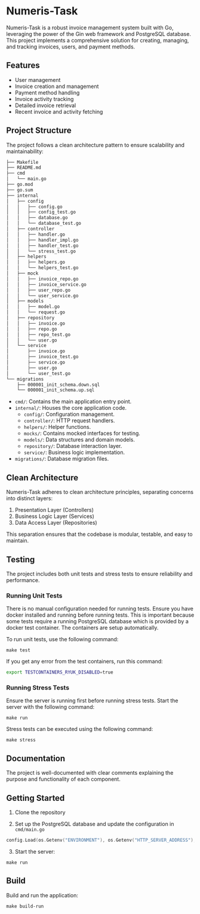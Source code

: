 # Numeris-Task

Numeris-Task is a robust invoice management system built with Go, leveraging the power of the Gin web framework and PostgreSQL database. This project implements a comprehensive solution for creating, managing, and tracking invoices, users, and payment methods.

## Features

- User management
- Invoice creation and management
- Payment method handling
- Invoice activity tracking
- Detailed invoice retrieval
- Recent invoice and activity fetching

## Project Structure

The project follows a clean architecture pattern to ensure scalability and maintainability:

``` bash
├── Makefile
├── README.md
├── cmd
│   └── main.go
├── go.mod
├── go.sum
├── internal
│   ├── config
│   │   ├── config.go
│   │   ├── config_test.go
│   │   ├── database.go
│   │   └── database_test.go
│   ├── controller
│   │   ├── handler.go
│   │   ├── handler_impl.go 
│   │   ├── handler_test.go
│   │   └── stress_test.go
│   ├── helpers
│   │   ├── helpers.go
│   │   └── helpers_test.go
│   ├── mock
│   │   ├── invoice_repo.go
│   │   ├── invoice_service.go
│   │   ├── user_repo.go
│   │   └── user_service.go
│   ├── models
│   │   ├── model.go
│   │   └── request.go
│   ├── repository
│   │   ├── invoice.go
│   │   ├── repo.go
│   │   ├── repo_test.go
│   │   └── user.go
│   └── service
│       ├── invoice.go
│       ├── invoice_test.go
│       ├── service.go
│       ├── user.go
│       └── user_test.go
└── migrations
    ├── 000001_init_schema.down.sql
    └── 000001_init_schema.up.sql
```

- `cmd/`: Contains the main application entry point.
- `internal/`: Houses the core application code.
  - `config/`: Configuration management.
  - `controller/`: HTTP request handlers.
  - `helpers/`: Helper functions.
  - `mocks/`: Contains mocked interfaces for testing.
  - `models/`: Data structures and domain models.
  - `repository/`: Database interaction layer.
  - `service/`: Business logic implementation.
- `migrations/`: Database migration files. 

## Clean Architecture

Numeris-Task adheres to clean architecture principles, separating concerns into distinct layers:

1. Presentation Layer (Controllers)
2. Business Logic Layer (Services)
3. Data Access Layer (Repositories)

This separation ensures that the codebase is modular, testable, and easy to maintain.

## Testing

The project includes both unit tests and stress tests to ensure reliability and performance.

### Running Unit Tests

There is no manual configuration needed for running tests. Ensure you have docker installed and running before running tests. This is important because some tests require a running PostgreSQL database which is provided by a docker test container. The containers are setup automatically.

To run unit tests, use the following command:
``` 
make test
```

If you get any error from the test containers, run this command:
``` bash
export TESTCONTAINERS_RYUK_DISABLED=true
```

### Running Stress Tests

Ensure the server is running first before running stress tests. Start the server with the following command:
```
make run
```

Stress tests can be executed using the following command:
```
make stress
```

## Documentation

The project is well-documented with clear comments explaining the purpose and functionality of each component.  

## Getting Started

1. Clone the repository

2. Set up the PostgreSQL database and update the configuration in `cmd/main.go`
```go 
config.Load(os.Getenv("ENVIRONMENT"), os.Getenv("HTTP_SERVER_ADDRESS"), os.Getenv("DSN"))
```

3. Start the server:
```
make run
```

## Build
Build and run the application:
```
make build-run
```